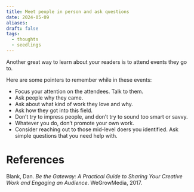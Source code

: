 ```yaml
---
title: Meet people in person and ask questions
date: 2024-05-09
aliases: 
draft: false
tags:
  - thoughts
  - seedlings
---
```

Another great way to learn about your readers is to attend events they go to.

Here are some pointers to remember while in these events:
- Focus your attention on the attendees. Talk to them.
- Ask people why they came.
- Ask about what kind of work they love and why.
- Ask how they got into this field.
- Don’t try to impress people, and don’t try to sound too smart or savvy.
- Whatever you do, don’t promote your own work.
- Consider reaching out to those mid-level doers you identified. Ask simple questions that you need help with.

# References

Blank, Dan. _Be the Gateway: A Practical Guide to Sharing Your Creative Work and Engaging an Audience_. WeGrowMedia, 2017.